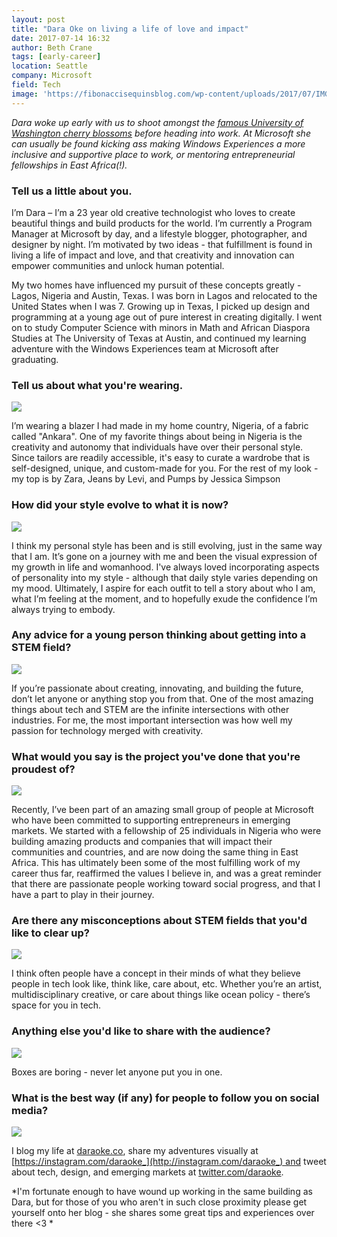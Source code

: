 ```yaml
---
layout: post
title: "Dara Oke on living a life of love and impact"
date: 2017-07-14 16:32
author: Beth Crane
tags: [early-career]
location: Seattle
company: Microsoft
field: Tech
image: 'https://fibonaccisequinsblog.com/wp-content/uploads/2017/07/IMG_4558.jpg'
---
```


*Dara woke up early with us to shoot amongst the [famous University of Washington cherry blossoms](https://twitter.com/uwcherryblossom) before heading into work. At Microsoft she can usually be found kicking ass making Windows Experiences a more inclusive and supportive place to work, or mentoring entrepreneurial fellowships in East Africa(!).*

### Tell us a little about you.

I’m Dara – I’m a 23 year old creative technologist who loves to create beautiful things and build products for the world. I’m currently a Program Manager at Microsoft by day, and a lifestyle blogger, photographer, and designer by night. I’m motivated by two ideas - that fulfillment is found in living a life of impact and love, and that creativity and innovation can empower communities and unlock human potential.

My two homes have influenced my pursuit of these concepts greatly - Lagos, Nigeria and Austin, Texas. I was born in Lagos and relocated to the United States when I was 7. Growing up in Texas, I picked up design and programming at a young age out of pure interest in creating digitally. I went on to study Computer Science with minors in Math and African Diaspora Studies at The University of Texas at Austin, and continued my learning adventure with the Windows Experiences team at Microsoft after graduating.

### Tell us about what you're wearing.

[![](https://fibonaccisequinsblog.com/wp-content/uploads/2017/07/IMG_4457-1024x683.jpg)](https://fibonaccisequinsblog.com/wp-content/uploads/2017/07/IMG_4457.jpg)

I’m wearing a blazer I had made in my home country, Nigeria, of a fabric called "Ankara". One of my favorite things about being in Nigeria is the creativity and autonomy that individuals have over their personal style. Since tailors are readily accessible, it's easy to curate a wardrobe that is self-designed, unique, and custom-made for you. For the rest of my look - my top is by Zara, Jeans by Levi, and Pumps by Jessica Simpson

### How did your style evolve to what it is now?

[![](https://fibonaccisequinsblog.com/wp-content/uploads/2017/07/IMG_4430-1024x735.jpg)](https://fibonaccisequinsblog.com/wp-content/uploads/2017/07/IMG_4430.jpg)

I think my personal style has been and is still evolving, just in the same way that I am. It’s gone on a journey with me and been the visual expression of my growth in life and womanhood. I've always loved incorporating aspects of personality into my style - although that daily style varies depending on my mood. Ultimately, I aspire for each outfit to tell a story about who I am, what I’m feeling at the moment, and to hopefully exude the confidence I’m always trying to embody.

### Any advice for a young person thinking about getting into a STEM field?

[![](https://fibonaccisequinsblog.com/wp-content/uploads/2017/07/IMG_4464-819x1024.jpg)](https://fibonaccisequinsblog.com/wp-content/uploads/2017/07/IMG_4464.jpg)

If you’re passionate about creating, innovating, and building the future, don’t let anyone or anything stop you from that. One of the most amazing things about tech and STEM are the infinite intersections with other industries. For me, the most important intersection was how well my passion for technology merged with creativity.

### What would you say is the project you've done that you're proudest of?

[![](https://fibonaccisequinsblog.com/wp-content/uploads/2017/07/IMG_4405-735x1024.jpg)](https://fibonaccisequinsblog.com/wp-content/uploads/2017/07/IMG_4405.jpg)

Recently, I’ve been part of an amazing small group of people at Microsoft who have been committed to supporting entrepreneurs in emerging markets. We started with a fellowship of 25 individuals in Nigeria who were building amazing products and companies that will impact their communities and countries, and are now doing the same thing in East Africa. This has ultimately been some of the most fulfilling work of my career thus far, reaffirmed the values I believe in, and was a great reminder that there are passionate people working toward social progress, and that I have a part to play in their journey.

### Are there any misconceptions about STEM fields that you'd like to clear up?

[![](https://fibonaccisequinsblog.com/wp-content/uploads/2017/07/IMG_4504-1024x683.jpg)](https://fibonaccisequinsblog.com/wp-content/uploads/2017/07/IMG_4504.jpg)

I think often people have a concept in their minds of what they believe people in tech look like, think like, care about, etc. Whether you’re an artist, multidisciplinary creative, or care about things like ocean policy - there’s space for you in tech.

### Anything else you'd like to share with the audience?

[![](https://fibonaccisequinsblog.com/wp-content/uploads/2017/07/IMG_4490-819x1024.jpg)](https://fibonaccisequinsblog.com/wp-content/uploads/2017/07/IMG_4490.jpg)

Boxes are boring - never let anyone put you in one.

### What is the best way (if any) for people to follow you on social media?

[![](https://fibonaccisequinsblog.com/wp-content/uploads/2017/07/IMG_4520-1024x683.jpg)](https://fibonaccisequinsblog.com/wp-content/uploads/2017/07/IMG_4520.jpg)

I blog my life at [daraoke.co](http://daraoke.co), share my adventures visually at [https://instagram.com/daraoke_](http://instagram.com/daraoke_) and tweet about tech, design, and emerging markets at [twitter.com/daraoke](http://twitter.com/daraoke).

*I'm fortunate enough to have wound up working in the same building as Dara, but for those of you who aren't in such close proximity please get yourself onto her blog - she shares some great tips and experiences over there \<3 *
